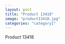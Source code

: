 ```yaml
---
layout: post
title: "Product 13418"
image: "product13418.jpg"
categories: "category1"
---
```

Product 13418
